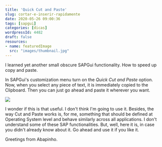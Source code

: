 ```yaml
---
title: 'Quick Cut and Paste'
slug: cortar-e-inserir-rapidamente
date: 2020-05-26 09:00:36
tags: [sapgui]
categories: [dicas]
wordpressId: 4482
draft: false
resources:
- name: featuredImage
  src: "images/thumbnail.jpg"
---
```

I learned yet another small obscure SAPGui functionality. How to speed up copy and paste.

<!--more-->

In SAPGui's customization menu turn on the _Quick Cut and Paste_ option. Now, when you select any piece of text, it is immediately copied to the Clipboard. Then you can just go ahead and paste it wherever you want.

[![][1]][1]

I wonder if this is that useful. I don't think I'm going to use it. Besides, the way Cut and Paste works is, for me, something that should be defined at Operating System level and behave similarly across all applications. I don't understand some of these SAP functionalities. But, well, here it is, in case you didn't already know about it. Go ahead and use it if you like it.

Greetings from Abapinho.

   [1]: images/quick_copy_paste.jpg
